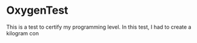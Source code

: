 # OxygenTest  
This is a test to certify my programming level. In this test, I had to create a kilogram con                                                        
     
